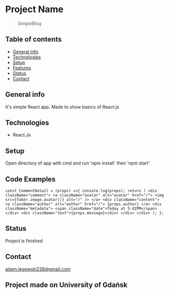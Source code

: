 # Project Name
> SimpleBlog

## Table of contents
* [General info](#general-info)
* [Technologies](#technologies)
* [Setup](#setup)
* [Features](#features)
* [Status](#status)
* [Contact](#contact)

## General info
It's simple React app. Made to show basics of React.js

## Technologies
* React.Js

## Setup
Open directory of app with cmd and run 'npm install' then 'npm start'

## Code Examples


`const CommentDetail = (props) =>{
    console.log(props);
    return (
      <div className="comment">
        <a className="avatar" alt="avatar" href="/">
          <img src={faker.image.avatar()} alt="/" />
        </a>
        <div className="content">
          <a className="author" alt="author" href="/">
            {props.author}
          </a>
          <div className="metadata">
            <span className="date">Today at 5:42PM</span>
          </div>
          <div className="text">{props.message}</div>
        </div>
      </div>
    );
};`

## Status
Project is finished

## Contact
adam.legowski238@gmail.com


## Project made on University of Gdańsk
